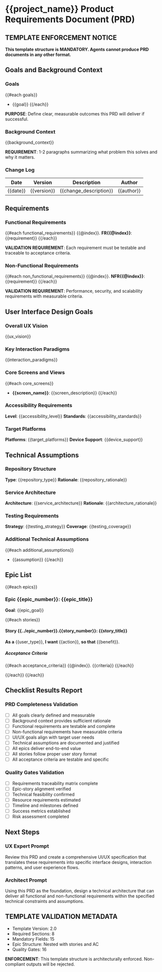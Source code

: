 # {{project_name}} Product Requirements Document (PRD)

## TEMPLATE ENFORCEMENT NOTICE
**This template structure is MANDATORY. Agents cannot produce PRD documents in any other format.**

## Goals and Background Context

### Goals
{{#each goals}}
- {{goal}}
{{/each}}

**PURPOSE**: Define clear, measurable outcomes this PRD will deliver if successful.

### Background Context
{{background_context}}

**REQUIREMENT**: 1-2 paragraphs summarizing what problem this solves and why it matters.

### Change Log
| Date | Version | Description | Author |
|------|---------|-------------|---------|
| {{date}} | {{version}} | {{change_description}} | {{author}} |

## Requirements

### Functional Requirements
{{#each functional_requirements}}
{{@index}}. **FR{{@index}}**: {{requirement}}
{{/each}}

**VALIDATION REQUIREMENT**: Each requirement must be testable and traceable to acceptance criteria.

### Non-Functional Requirements  
{{#each non_functional_requirements}}
{{@index}}. **NFR{{@index}}**: {{requirement}}
{{/each}}

**VALIDATION REQUIREMENT**: Performance, security, and scalability requirements with measurable criteria.

## User Interface Design Goals

### Overall UX Vision
{{ux_vision}}

### Key Interaction Paradigms
{{interaction_paradigms}}

### Core Screens and Views
{{#each core_screens}}
- **{{screen_name}}**: {{screen_description}}
{{/each}}

### Accessibility Requirements
**Level**: {{accessibility_level}}
**Standards**: {{accessibility_standards}}

### Target Platforms
**Platforms**: {{target_platforms}}
**Device Support**: {{device_support}}

## Technical Assumptions

### Repository Structure
**Type**: {{repository_type}}
**Rationale**: {{repository_rationale}}

### Service Architecture
**Architecture**: {{service_architecture}}
**Rationale**: {{architecture_rationale}}

### Testing Requirements
**Strategy**: {{testing_strategy}}
**Coverage**: {{testing_coverage}}

### Additional Technical Assumptions
{{#each additional_assumptions}}
- {{assumption}}
{{/each}}

## Epic List

{{#each epics}}
### Epic {{epic_number}}: {{epic_title}}
**Goal**: {{epic_goal}}

{{#each stories}}
#### Story {{../epic_number}}.{{story_number}}: {{story_title}}

**As a** {{user_type}},
**I want** {{action}},
**so that** {{benefit}}.

##### Acceptance Criteria
{{#each acceptance_criteria}}
{{@index}}. {{criteria}}
{{/each}}

{{/each}}
{{/each}}

## Checklist Results Report

### PRD Completeness Validation
- [ ] All goals clearly defined and measurable
- [ ] Background context provides sufficient rationale
- [ ] Functional requirements are testable and complete
- [ ] Non-functional requirements have measurable criteria
- [ ] UI/UX goals align with target user needs
- [ ] Technical assumptions are documented and justified
- [ ] All epics deliver end-to-end value
- [ ] All stories follow proper user story format
- [ ] All acceptance criteria are testable and specific

### Quality Gates Validation
- [ ] Requirements traceability matrix complete
- [ ] Epic-story alignment verified
- [ ] Technical feasibility confirmed
- [ ] Resource requirements estimated
- [ ] Timeline and milestones defined
- [ ] Success metrics established
- [ ] Risk assessment completed

## Next Steps

### UX Expert Prompt
Review this PRD and create a comprehensive UI/UX specification that translates these requirements into specific interface designs, interaction patterns, and user experience flows.

### Architect Prompt  
Using this PRD as the foundation, design a technical architecture that can deliver all functional and non-functional requirements within the specified technical constraints and assumptions.

## TEMPLATE VALIDATION METADATA
- Template Version: 2.0
- Required Sections: 8
- Mandatory Fields: 15
- Epic Structure: Nested with stories and AC
- Quality Gates: 16

**ENFORCEMENT**: This template structure is architecturally enforced. Non-compliant outputs will be rejected.